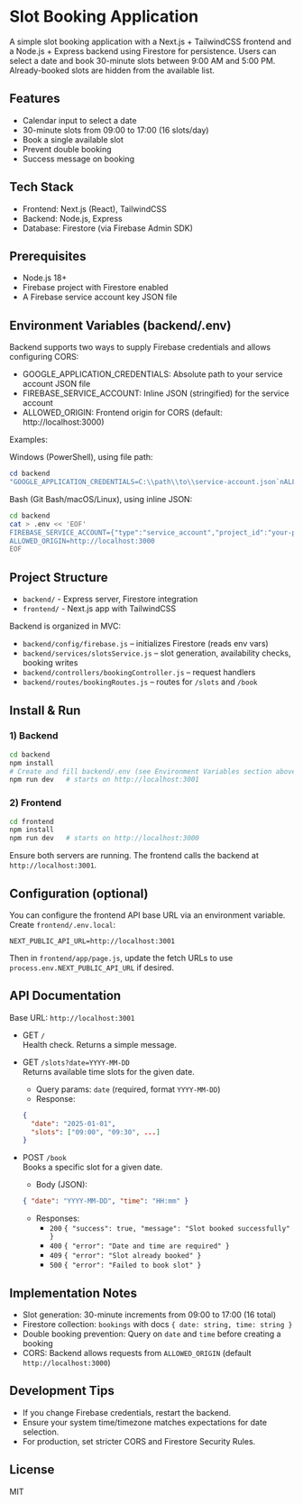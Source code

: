 # Slot Booking Application

A simple slot booking application with a Next.js + TailwindCSS frontend and a Node.js + Express backend using Firestore for persistence. Users can select a date and book 30-minute slots between 9:00 AM and 5:00 PM. Already-booked slots are hidden from the available list.

## Features
- Calendar input to select a date
- 30-minute slots from 09:00 to 17:00 (16 slots/day)
- Book a single available slot
- Prevent double booking
- Success message on booking

## Tech Stack
- Frontend: Next.js (React), TailwindCSS
- Backend: Node.js, Express
- Database: Firestore (via Firebase Admin SDK)

## Prerequisites
- Node.js 18+
- Firebase project with Firestore enabled
- A Firebase service account key JSON file

## Environment Variables (backend/.env)
Backend supports two ways to supply Firebase credentials and allows configuring CORS:

- GOOGLE_APPLICATION_CREDENTIALS: Absolute path to your service account JSON file
- FIREBASE_SERVICE_ACCOUNT: Inline JSON (stringified) for the service account
- ALLOWED_ORIGIN: Frontend origin for CORS (default: http://localhost:3000)

Examples:

Windows (PowerShell), using file path:
```powershell
cd backend
"GOOGLE_APPLICATION_CREDENTIALS=C:\\path\\to\\service-account.json`nALLOWED_ORIGIN=http://localhost:3000" | Out-File -FilePath .env -Encoding utf8
```

Bash (Git Bash/macOS/Linux), using inline JSON:
```bash
cd backend
cat > .env << 'EOF'
FIREBASE_SERVICE_ACCOUNT={"type":"service_account","project_id":"your-project","private_key_id":"...","private_key":"-----BEGIN PRIVATE KEY-----\n...\n-----END PRIVATE KEY-----\n","client_email":"...","client_id":"...","auth_uri":"https://accounts.google.com/o/oauth2/auth","token_uri":"https://oauth2.googleapis.com/token","auth_provider_x509_cert_url":"https://www.googleapis.com/oauth2/v1/certs","client_x509_cert_url":"..."}
ALLOWED_ORIGIN=http://localhost:3000
EOF
```

## Project Structure
- `backend/` - Express server, Firestore integration
- `frontend/` - Next.js app with TailwindCSS

Backend is organized in MVC:
- `backend/config/firebase.js` – initializes Firestore (reads env vars)
- `backend/services/slotsService.js` – slot generation, availability checks, booking writes
- `backend/controllers/bookingController.js` – request handlers
- `backend/routes/bookingRoutes.js` – routes for `/slots` and `/book`

## Install & Run

### 1) Backend
```bash
cd backend
npm install
# Create and fill backend/.env (see Environment Variables section above)
npm run dev   # starts on http://localhost:3001
```

### 2) Frontend
```bash
cd frontend
npm install
npm run dev   # starts on http://localhost:3000
```

Ensure both servers are running. The frontend calls the backend at `http://localhost:3001`.

## Configuration (optional)
You can configure the frontend API base URL via an environment variable. Create `frontend/.env.local`:
```
NEXT_PUBLIC_API_URL=http://localhost:3001
```
Then in `frontend/app/page.js`, update the fetch URLs to use `process.env.NEXT_PUBLIC_API_URL` if desired.

## API Documentation

Base URL: `http://localhost:3001`

- GET `/`  
  Health check. Returns a simple message.

- GET `/slots?date=YYYY-MM-DD`  
  Returns available time slots for the given date.
  - Query params: `date` (required, format `YYYY-MM-DD`)
  - Response:
  ```json
  {
    "date": "2025-01-01",
    "slots": ["09:00", "09:30", ...]
  }
  ```

- POST `/book`  
  Books a specific slot for a given date.
  - Body (JSON):
  ```json
  { "date": "YYYY-MM-DD", "time": "HH:mm" }
  ```
  - Responses:
    - `200` `{ "success": true, "message": "Slot booked successfully" }`
    - `400` `{ "error": "Date and time are required" }`
    - `409` `{ "error": "Slot already booked" }`
    - `500` `{ "error": "Failed to book slot" }`

## Implementation Notes
- Slot generation: 30-minute increments from 09:00 to 17:00 (16 total)
- Firestore collection: `bookings` with docs `{ date: string, time: string }`
- Double booking prevention: Query on `date` and `time` before creating a booking
- CORS: Backend allows requests from `ALLOWED_ORIGIN` (default `http://localhost:3000`)

## Development Tips
- If you change Firebase credentials, restart the backend.
- Ensure your system time/timezone matches expectations for date selection.
- For production, set stricter CORS and Firestore Security Rules.

## License
MIT
